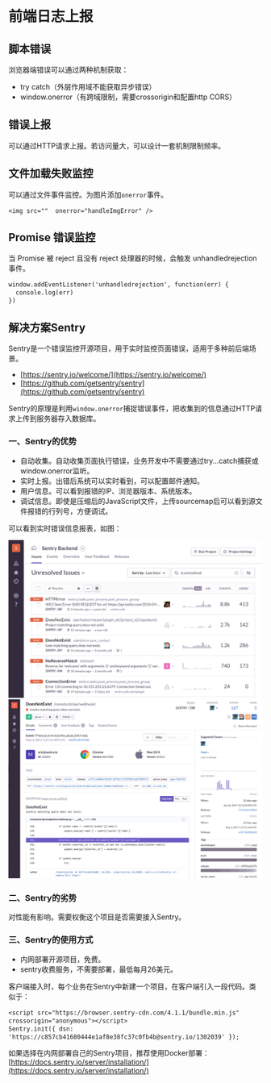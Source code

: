# 前端日志上报

## 脚本错误

浏览器端错误可以通过两种机制获取：

* try catch（外层作用域不能获取异步错误）
* window.onerror（有跨域限制，需要crossorigin和配置http CORS）

## 错误上报

可以通过HTTP请求上报。若访问量大，可以设计一套机制限制频率。

## 文件加载失败监控

可以通过文件事件监控。为图片添加`onerror`事件。

    <img src=""  οnerrοr="handleImgError" />

## Promise 错误监控

当 Promise 被 reject 且没有 reject 处理器的时候，会触发 unhandledrejection 事件。

    window.addEventListener('unhandledrejection', function(err) {
      console.log(err)
    })


## 解决方案Sentry

Sentry是一个错误监控开源项目，用于实时监控页面错误，适用于多种前后端场景。

* [https://sentry.io/welcome/](https://sentry.io/welcome/)
* [https://github.com/getsentry/sentry](https://github.com/getsentry/sentry)

Sentry的原理是利用`window.onerror`捕捉错误事件，把收集到的信息通过HTTP请求上传到服务器存入数据库。

### 一、Sentry的优势

* 自动收集。自动收集页面执行错误，业务开发中不需要通过try...catch捕获或window.onerror监听。
* 实时上报。出错后系统可以实时看到，可以配置邮件通知。
* 用户信息。可以看到报错的IP、浏览器版本、系统版本。
* 调试信息。即使是压缩后的JavaScript文件，上传sourcemap后可以看到源文件报错的行列号，方便调试。

可以看到实时错误信息报表，如图：

![](../../assets/sentry-product-project-screenshot.png)
![](../../assets/sentry-product-issue-screenshot.png)

### 二、Sentry的劣势

对性能有影响。需要权衡这个项目是否需要接入Sentry。

### 三、Sentry的使用方式

* 内网部署开源项目，免费。
* sentry收费服务，不需要部署，最低每月26美元。
 
客户端接入时，每个业务在Sentry中新建一个项目，在客户端引入一段代码。类似于：

    <script src="https://browser.sentry-cdn.com/4.1.1/bundle.min.js" crossorigin="anonymous"></script>
    Sentry.init({ dsn: 'https://c857cb41680444e1af8e38fc37c0fb4b@sentry.io/1302039' });
 
如果选择在内网部署自己的Sentry项目，推荐使用Docker部署：[https://docs.sentry.io/server/installation/](https://docs.sentry.io/server/installation/)
